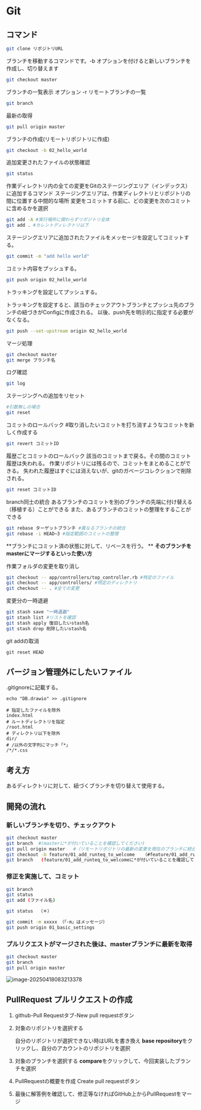 # Git

## コマンド

```bash
git clone リポジトリURL
```

ブランチを移動するコマンドです。-b オプションを付けると新しいブランチを作成し、切り替えます

```bash
git checkout master
```

ブランチの一覧表示
オプション
-r リモートブランチの一覧

```bash
git branch
```

最新の取得

```bash
git pull origin master
```

ブランチの作成(リモートリポジトリに作成)

```bash
git checkout -b 02_hello_world
```

追加変更されたファイルの状態確認

```bash
git status
```

作業ディレクトリ内の全ての変更をGitのステージングエリア（インデックス）に追加するコマンド
ステージングエリアは、作業ディレクトリとリポジトリの間に位置する中間的な場所
変更をコミットする前に、どの変更を次のコミットに含めるかを選択

```bash
git add -A #実行場所に関わらずリポジトリ全体
git add . #カレントディレクトリ以下
```

ステージングエリアに追加されたファイルをメッセージを設定してコミットする。

```bash
git commit -m "add hello world" 
```

コミット内容をプッシュする。

```bash
git push origin 02_hello_world
```

トラッキングを設定してプッシュする。

トラッキングを設定すると、該当のチェックアウトブランチとプッシュ先のブランチの紐づきがConfigに作成される。
以後、push先を明示的に指定する必要がなくなる。

```bash
git push --set-upstream origin 02_hello_world
```

マージ処理

```bash
git checkout master
git merge ブランチ名
```

ログ確認

```bash
git log
```

ステージングへの追加をリセット

```bash
#引数無しの場合
git reset
```

コミットのロールバック
#取り消したいコミットを打ち消すようなコミットを新しく作成する

```bash
git revert コミットID
```

履歴ごとコミットのロールバック
該当のコミットまで戻る。その間のコミット履歴は失われる。
作業リポジトリには残るので、コミットをまとめることができる。
失われた履歴はすぐには消えないが、gitのガベージコレクションで削除される。

```bash
git reset コミットID
```

branch同士の統合
あるブランチのコミットを別のブランチの先端に付け替える（移植する）ことができる
また、あるブランチのコミットの整理をすることができる

```bash
git rebase ターゲットブランチ #異なるブランチの統合
git rebase -i HEAD~3 #指定範囲のコミットの整理
```

**ブランチにコミット済の状態に対して、リベースを行う。 **
**そのブランチをmasterにマージするといった使い方**

作業フォルダの変更を取り消し

```bash
git checkout -- app/controllers/top_controller.rb #特定のファイル
git checkout -- app/controllers/ #特定のディレクトリ
git checkout -- . #全ての変更
```

変更分の一時退避

```bash
git stash save "一時退避"
git stash list #リストを確認
git stash apply 復旧したいstash名
git stash drop 削除したいstash名
```

git addの取消

```
git reset HEAD
```

## バージョン管理外にしたいファイル

.gitignoreに記載する。

```
echo "DB.drawio" >> .gitignore

# 指定したファイルを除外
index.html
# ルートディレクトリを指定
/root.html
# ディレクトリ以下を除外
dir/
# /以外の文字列にマッチ「*」
/*/*.css
```

## 考え方

あるディレクトリに対して、紐づくブランチを切り替えて使用する。

## 開発の流れ

### 新しいブランチを切り、チェックアウト

```bash
git checkout master
git branch  #(masterに*が付いていることを確認してください)
git pull origin master   #（リモートリポジトリの最新の変更を現在のブランチに統合します）
git checkout -b feature/01_add_runteq_to_welcome   （#feature/01_add_runteq_to_welcomeというブランチを作成＆移動します）
git branch   (feature/01_add_runteq_to_welcomeに*が付いていることを確認してください)
```

### 修正を実施して、コミット

```bash
git branch
git status
git add (ファイル名)

git status  （＊）

git commit -m xxxxx （「-m」はメッセージ）
git push origin 01_basic_settings
```

### プルリクエストがマージされた後は、masterブランチに最新を取得

```bash
git checkout master
git branch
git pull origin master
```

![image-20250418083213378](C:\Users\kota\AppData\Roaming\Typora\typora-user-images\image-20250418083213378.png)

## PullRequest プルリクエストの作成

1. github-Pull Requestタブ-New pull requestボタン

2. 対象のリポジトリを選択する

   自分のリポジトリが選択できない時はURLを書き換え
   **base repository**をクリックし、自分のアカウントのリポジトリを選択

3. 対象のブランチを選択する
   **compare**をクリックして、今回実装したブランチを選択

4. PullRequestの概要を作成
   Create pull requestボタン

5. 最後に解答例を確認して、修正等なければGitHub上からPullRequestをマージ
